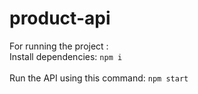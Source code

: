 # product-api
For running the project :<br/>
 Install dependencies: `npm i`  
 <br/>
 Run the API using this command: `npm start`
